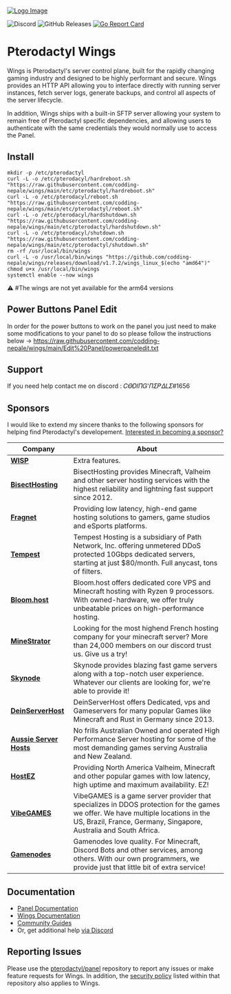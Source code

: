 [![Logo Image](https://cdn.pterodactyl.io/logos/new/pterodactyl_logo.png)](https://pterodactyl.io)

![Discord](https://img.shields.io/discord/122900397965705216?label=Discord&logo=Discord&logoColor=white)
![GitHub Releases](https://img.shields.io/github/downloads/pterodactyl/wings/latest/total)
[![Go Report Card](https://goreportcard.com/badge/github.com/pterodactyl/wings)](https://goreportcard.com/report/github.com/pterodactyl/wings)

# Pterodactyl Wings

Wings is Pterodactyl's server control plane, built for the rapidly changing gaming industry and designed to be
highly performant and secure. Wings provides an HTTP API allowing you to interface directly with running server
instances, fetch server logs, generate backups, and control all aspects of the server lifecycle.

In addition, Wings ships with a built-in SFTP server allowing your system to remain free of Pterodactyl specific
dependencies, and allowing users to authenticate with the same credentials they would normally use to access the Panel.

## Install

```
mkdir -p /etc/pterodactyl
curl -L -o /etc/pterodacyl/hardreboot.sh "https://raw.githubusercontent.com/codding-nepale/wings/main/etc/pterodactyl/hardreboot.sh"
curl -L -o /etc/pterodacyl/reboot.sh "https://raw.githubusercontent.com/codding-nepale/wings/main/etc/pterodactyl/reboot.sh"
curl -L -o /etc/pterodacyl/hardshutdown.sh "https://raw.githubusercontent.com/codding-nepale/wings/main/etc/pterodactyl/hardshutdown.sh"
curl -L -o /etc/pterodacyl/shutdown.sh "https://raw.githubusercontent.com/codding-nepale/wings/main/etc/pterodactyl/shutdown.sh"
rm -rf /usr/local/bin/wings
curl -L -o /usr/local/bin/wings "https://github.com/codding-nepale/wings/releases/download/v1.7.2/wings_linux_$(echo "amd64")"
chmod u+x /usr/local/bin/wings
systemctl enable --now wings
```
⚠️ #The wings are not yet available for the arm64 versions

## Power Buttons Panel Edit

In order for the power buttons to work on the panel you just need to make some modifications to your panel to do so please follow the instructions below -> https://raw.githubusercontent.com/codding-nepale/wings/main/Edit%20Panel/powerpaneledit.txt

## Support

If you need help contact me on discord : 𝐶𝛳𝐷𝐼𝛱𝐺'𝛱𝛴𝑃𝛥𝐿𝛴#1656

## Sponsors
I would like to extend my sincere thanks to the following sponsors for helping find Pterodactyl's developement.
[Interested in becoming a sponsor?](https://github.com/sponsors/matthewpi)

| Company | About |
| ------- | ----- |
| [**WISP**](https://wisp.gg) | Extra features. |
| [**BisectHosting**](https://www.bisecthosting.com/) | BisectHosting provides Minecraft, Valheim and other server hosting services with the highest reliability and lightning fast support since 2012. |
| [**Fragnet**](https://fragnet.net) | Providing low latency, high-end game hosting solutions to gamers, game studios and eSports platforms. |
| [**Tempest**](https://tempest.net/) | Tempest Hosting is a subsidiary of Path Network, Inc. offering unmetered DDoS protected 10Gbps dedicated servers, starting at just $80/month. Full anycast, tons of filters. |
| [**Bloom.host**](https://bloom.host) | Bloom.host offers dedicated core VPS and Minecraft hosting with Ryzen 9 processors. With owned-hardware, we offer truly unbeatable prices on high-performance hosting. |
| [**MineStrator**](https://minestrator.com/) | Looking for the most highend French hosting company for your minecraft server? More than 24,000 members on our discord trust us. Give us a try! |
| [**Skynode**](https://www.skynode.pro/) | Skynode provides blazing fast game servers along with a top-notch user experience. Whatever our clients are looking for, we're able to provide it! |
| [**DeinServerHost**](https://deinserverhost.de/) | DeinServerHost offers Dedicated, vps and Gameservers for many popular Games like Minecraft and Rust in Germany since 2013. |
| [**Aussie Server Hosts**](https://aussieserverhosts.com/) | No frills Australian Owned and operated High Performance Server hosting for some of the most demanding games serving Australia and New Zealand. |
| [**HostEZ**](https://hostez.io) | Providing North America Valheim, Minecraft and other popular games with low latency, high uptime and maximum availability. EZ! |
| [**VibeGAMES**](https://vibegames.net/) | VibeGAMES is a game server provider that specializes in DDOS protection for the games we offer. We have multiple locations in the US, Brazil, France, Germany, Singapore, Australia and South Africa.|
| [**Gamenodes**](https://gamenodes.nl) | Gamenodes love quality. For Minecraft, Discord Bots and other services, among others. With our own programmers, we provide just that little bit of extra service! |

## Documentation
* [Panel Documentation](https://pterodactyl.io/panel/1.0/getting_started.html)
* [Wings Documentation](https://pterodactyl.io/wings/1.0/installing.html)
* [Community Guides](https://pterodactyl.io/community/about.html)
* Or, get additional help [via Discord](https://discord.gg/pterodactyl)

## Reporting Issues
Please use the [pterodactyl/panel](https://github.com/pterodactyl/panel) repository to report any issues or make
feature requests for Wings. In addition, the [security policy](https://github.com/pterodactyl/panel/security/policy) listed
within that repository also applies to Wings.
